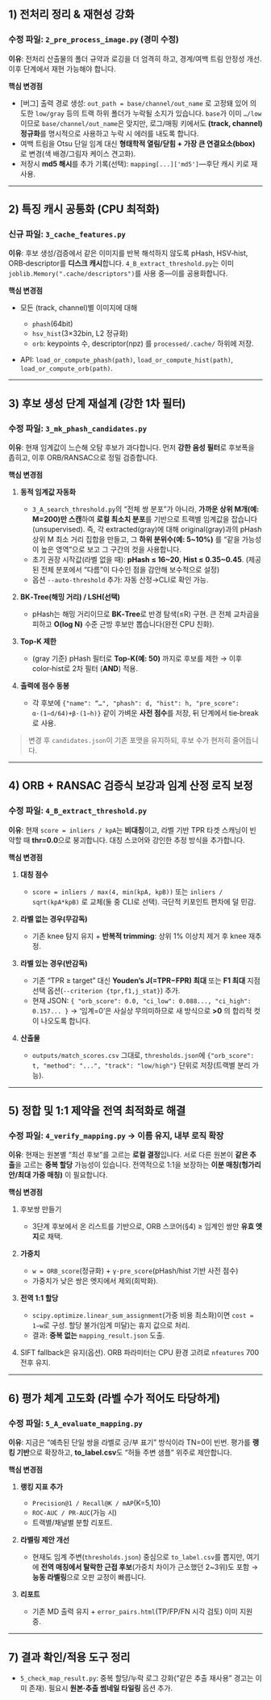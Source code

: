 ## 1) 전처리 정리 & 재현성 강화

### 수정 파일: `2_pre_process_image.py`  (경미 수정)

**이유**: 전처리 산출물의 폴더 규약과 로깅을 더 엄격히 하고, 경계/여백 트림 안정성 개선. 이후 단계에서 재현 가능해야 합니다.&#x20;

**핵심 변경점**

* [버그] 출력 경로 생성: `out_path = base/channel/out_name` 로 고정돼 있어 의도한 `low/gray` 등의 트랙 하위 폴더가 누락될 소지가 있습니다. `base`가 이미 `…/low` 이므로 `base/channel/out_name`은 맞지만, 로그/매핑 키에서도 **(track, channel) 정규화**를 명시적으로 사용하고 누락 시 에러를 내도록 합니다.
* 여백 트림을 Otsu 단일 임계 대신 **형태학적 열림/닫힘 + 가장 큰 연결요소(bbox)** 로 변경(색 배경/그림자 케이스 견고화).
* 저장시 **md5 해시**를 추가 기록(선택): `mapping[...]['md5']`—후단 캐시 키로 재사용.

---

## 2) 특징 캐시 공통화 (CPU 최적화)

### **신규 파일**: `3_cache_features.py`

**이유**: 후보 생성/검증에서 같은 이미지를 반복 해석하지 않도록 pHash, HSV‑hist, ORB‑descriptor를 **디스크 캐시**합니다. `4_B_extract_threshold.py`는 이미 `joblib.Memory(".cache/descriptors")`를 사용 중—이를 공용화합니다.&#x20;

**핵심 변경점**

* 모든 (track, channel)별 이미지에 대해

  * `phash`(64bit)
  * `hsv_hist`(3×32bin, L2 정규화)
  * `orb`: keypoints 수, descriptor(npz)
    를 `processed/.cache/` 하위에 저장.
* API: `load_or_compute_phash(path)`, `load_or_compute_hist(path)`, `load_or_compute_orb(path)`.

---

## 3) 후보 생성 단계 재설계 (강한 1차 필터)

### 수정 파일: `3_mk_phash_candidates.py`

**이유**: 현재 임계값이 느슨해 오탐 후보가 과다합니다. 먼저 **강한 음성 필터**로 후보폭을 좁히고, 이후 ORB/RANSAC으로 정밀 검증합니다.&#x20;

**핵심 변경점**

1. **동적 임계값 자동화**

   * `3_A_search_threshold.py`의 “전체 쌍 분포”가 아니라, **가까운 상위 M개(예: M=200)만 스캔**하여 **로컬 최소치 분포**를 기반으로 트랙별 임계값을 잡습니다(unsupervised). 즉, 각 extracted(gray)에 대해 original(gray)과의 pHash 상위 M 최소 거리 집합을 만들고, 그 **하위 분위수(예: 5~10%)** 를 “같을 가능성이 높은 영역”으로 보고 그 구간의 컷을 사용합니다.
   * 초기 권장 시작값(라벨 없을 때): **pHash ≤ 16~20**, **Hist ≤ 0.35~0.45**. (제공된 전체 분포에서 “다름”이 다수인 점을 감안해 보수적으로 설정)
   * 옵션 `--auto-threshold` 추가: 자동 산정→CLI로 확인 가능.
2. **BK‑Tree(해밍 거리) / LSH(선택)**

   * pHash는 해밍 거리이므로 **BK‑Tree**로 반경 탐색(≤R) 구현. 큰 전체 교차곱을 피하고 **O(log N)** 수준 근방 후보만 뽑습니다(완전 CPU 친화).
3. **Top‑K 제한**

   * (gray 기준) pHash 필터로 **Top‑K(예: 50)** 까지로 후보를 제한 → 이후 color‑hist로 2차 필터 (**AND**) 적용.
4. **출력에 점수 동봉**

   * 각 후보에 `{"name": “…", "phash": d, "hist": h, "pre_score": α·(1−d/64)+β·(1−h)}` 같이 가벼운 **사전 점수**를 저장, 뒤 단계에서 tie‑break로 사용.

> 변경 후 `candidates.json`이 기존 포맷을 유지하되, 후보 수가 현저히 줄어듭니다.

---

## 4) ORB + RANSAC 검증식 보강과 임계 산정 로직 보정

### 수정 파일: `4_B_extract_threshold.py`

**이유**: 현재 `score = inliers / kpA`는 **비대칭**이고, 라벨 기반 TPR 타겟 스캐닝이 빈약할 때 **thr=0.0**으로 붕괴합니다. 대칭 스코어와 강인한 추정 방식을 추가합니다.&#x20;

**핵심 변경점**

1. **대칭 점수**

   * `score = inliers / max(4, min(kpA, kpB))` 또는 `inliers / sqrt(kpA*kpB)` 로 교체(둘 중 CLI로 선택). 극단적 키포인트 편차에 덜 민감.
2. **라벨 없는 경우(무감독)**

   * 기존 knee 탐지 유지 + **반복적 trimming**: 상위 1% 이상치 제거 후 knee 재추정.
3. **라벨 있는 경우(반감독)**

   * 기존 “TPR ≥ target” 대신 **Youden’s J(=TPR−FPR) 최대** 또는 **F1 최대** 지점 선택 옵션(`--criterion {tpr,f1,j_stat}`) 추가.
   * 현재 JSON: `{ "orb_score": 0.0, "ci_low": 0.088..., "ci_high": 0.157... }` → ‘임계=0’은 사실상 무의미하므로 새 방식으로 **>0** 의 합리적 컷이 나오도록 합니다.&#x20;
4. **산출물**

   * `outputs/match_scores.csv` 그대로, `thresholds.json`에 `{"orb_score": t, "method": "...", "track": "low/high"}` 단위로 저장(트랙별 분리 가능).

---

## 5) 정합 및 1:1 제약을 **전역 최적화**로 해결

### 수정 파일: `4_verify_mapping.py` → **이름 유지, 내부 로직 확장**

**이유**: 현재는 원본별 “최선 후보”를 고르는 **로컬 결정**입니다. 서로 다른 원본이 **같은 추출**을 고르는 **중복 할당** 가능성이 있습니다. 전역적으로 1:1을 보장하는 **이분 매칭(헝가리안/최대 가중 매칭)** 이 필요합니다.&#x20;

**핵심 변경점**

1. 후보쌍 만들기

   * 3단계 후보에서 온 리스트를 기반으로, ORB 스코어(§4) ≥ 임계인 쌍만 **유효 엣지**로 채택.
2. **가중치**

   * `w = ORB_score`(정규화) + `γ·pre_score`(pHash/hist 기반 사전 점수)
   * 가중치가 낮은 쌍은 엣지에서 제외(희박화).
3. **전역 1:1 할당**

   * `scipy.optimize.linear_sum_assignment`(가중 비용 최소화)이면 `cost = 1−w`로 구성. 할당 불가(임계 미달)는 휴지 값으로 처리.
   * 결과: **중복 없는** `mapping_result.json` 도출.
4. SIFT fallback은 유지(옵션). ORB 파라미터는 CPU 환경 고려로 `nfeatures` 700 전후 유지.&#x20;

---

## 6) 평가 체계 고도화 (라벨 수가 적어도 타당하게)

### 수정 파일: `5_A_evaluate_mapping.py`

**이유**: 지금은 “예측된 단일 쌍을 라벨로 긍/부 표기” 방식이라 TN=0이 빈번. 평가를 **랭킹 기반**으로 확장하고, **to_label.csv**도 “허들 주변 샘플” 위주로 제안합니다.&#x20;

**핵심 변경점**

1. **랭킹 지표 추가**

   * `Precision@1 / Recall@K / mAP`(K=5,10)
   * `ROC-AUC / PR-AUC`(가능 시)
   * 트랙별/채널별 분할 리포트.
2. **라벨링 제안 개선**

   * 현재도 임계 주변(`thresholds.json`) 중심으로 `to_label.csv`를 뽑지만, 여기에 **전역 매칭에서 탈락한 근접 후보**(가중치 차이가 근소했던 2~3위)도 포함 → **능동 라벨링**으로 오판 교정이 빠릅니다.
3. **리포트**

   * 기존 MD 출력 유지 + `error_pairs.html`(TP/FP/FN 시각 검토) 이미 지원 중.&#x20;

---

## 7) 결과 확인/적용 도구 정리

* `5_check_map_result.py`: 중복 할당/누락 로그 강화(“같은 추출 재사용” 경고는 이미 존재). 필요시 **원본·추출 썸네일 타일링** 옵션 추가.&#x20;
